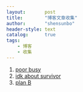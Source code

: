 ```yaml
---
layout:       post
title:        "博客文章收集"
author:       "shensunbo"
header-style: text
catalog:      true
tags:
    - 博客
    - 收集
---
```

1. [poor busy](https://www.ruanyifeng.com/blog/2017/07/working-poor.html)  
2. [idk about survivor](https://www.ruanyifeng.com/blog/2019/01/survivor-preface.html)
3. [plan B](https://www.ruanyifeng.com/blog/2016/03/plan-b.html)